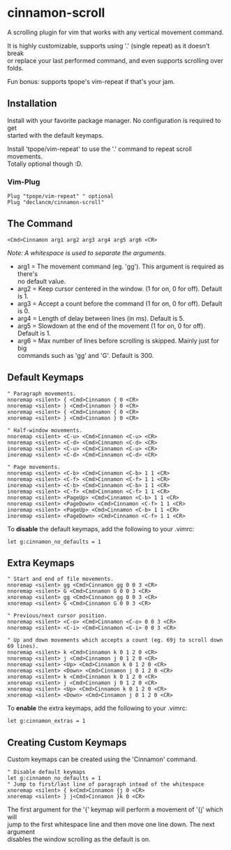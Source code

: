 # cinnamon-scroll

A scrolling plugin for vim that works with any vertical movement command.

It is highly customizable, supports using '.' (single repeat) as it doesn't break\
or replace your last performed command, and even supports scrolling over folds.

Fun bonus: supports tpope's vim-repeat if that's your jam.

## Installation

Install with your favorite package manager. No configuration is required to get\
started with the default keymaps.

Install 'tpope/vim-repeat' to use the '.' command to repeat scroll movements.\
Totally optional though :D.

### Vim-Plug

```vim
Plug "tpope/vim-repeat" " optional
Plug "declancm/cinnamon-scroll"
```

## The Command

```vim
<Cmd>Cinnamon arg1 arg2 arg3 arg4 arg5 arg6 <CR>
```

_Note: A whitespace is used to separate the arguments._

* arg1 = The movement command (eg. 'gg'). This argument is required as there's\
  no default value.
* arg2 = Keep cursor centered in the window. (1 for on, 0 for off). Default is 1.
* arg3 = Accept a count before the command (1 for on, 0 for off). Default is 0.
* arg4 = Length of delay between lines (in ms). Default is 5.
* arg5 = Slowdown at the end of the movement (1 for on, 0 for off). Default is 1.
* arg6 = Max number of lines before scrolling is skipped. Mainly just for big\
  commands such as 'gg' and 'G'. Default is 300.

## Default Keymaps

```vim
" Paragraph movements.
nnoremap <silent> { <Cmd>Cinnamon { 0 <CR>
nnoremap <silent> } <Cmd>Cinnamon } 0 <CR>
xnoremap <silent> { <Cmd>Cinnamon { 0 <CR>
xnoremap <silent> } <Cmd>Cinnamon } 0 <CR>

" Half-window movements.
nnoremap <silent> <C-u> <Cmd>Cinnamon <C-u> <CR>
nnoremap <silent> <C-d> <Cmd>Cinnamon <C-d> <CR>
inoremap <silent> <C-u> <Cmd>Cinnamon <C-u> <CR>
inoremap <silent> <C-d> <Cmd>Cinnamon <C-d> <CR>

" Page movements.
nnoremap <silent> <C-b> <Cmd>Cinnamon <C-b> 1 1 <CR>
nnoremap <silent> <C-f> <Cmd>Cinnamon <C-f> 1 1 <CR>
inoremap <silent> <C-b> <Cmd>Cinnamon <C-b> 1 1 <CR>
inoremap <silent> <C-f> <Cmd>Cinnamon <C-f> 1 1 <CR>
nnoremap <silent> <PageUp> <Cmd>Cinnamon <C-b> 1 1 <CR>
nnoremap <silent> <PageDown> <Cmd>Cinnamon <C-f> 1 1 <CR>
inoremap <silent> <PageUp> <Cmd>Cinnamon <C-b> 1 1 <CR>
inoremap <silent> <PageDown> <Cmd>Cinnamon <C-f> 1 1 <CR>
```

To **disable** the default keymaps, add the following to your .vimrc:

```vim
let g:cinnamon_no_defaults = 1
```

## Extra Keymaps

```vim
" Start and end of file movements.
nnoremap <silent> gg <Cmd>Cinnamon gg 0 0 3 <CR>
nnoremap <silent> G <Cmd>Cinnamon G 0 0 3 <CR>
xnoremap <silent> gg <Cmd>Cinnamon gg 0 0 3 <CR>
xnoremap <silent> G <Cmd>Cinnamon G 0 0 3 <CR>

" Previous/next cursor position.
nnoremap <silent> <C-o> <Cmd>Cinnamon <C-o> 0 0 3 <CR>
nnoremap <silent> <C-i> <Cmd>Cinnamon <C-i> 0 0 3 <CR>

" Up and down movements which accepts a count (eg. 69j to scroll down 69 lines).
nnoremap <silent> k <Cmd>Cinnamon k 0 1 2 0 <CR>
nnoremap <silent> j <Cmd>Cinnamon j 0 1 2 0 <CR>
nnoremap <silent> <Up> <Cmd>Cinnamon k 0 1 2 0 <CR>
nnoremap <silent> <Down> <Cmd>Cinnamon j 0 1 2 0 <CR>
xnoremap <silent> k <Cmd>Cinnamon k 0 1 2 0 <CR>
xnoremap <silent> j <Cmd>Cinnamon j 0 1 2 0 <CR>
xnoremap <silent> <Up> <Cmd>Cinnamon k 0 1 2 0 <CR>
xnoremap <silent> <Down> <Cmd>Cinnamon j 0 1 2 0 <CR>
```

To **enable** the extra keymaps, add the following to your .vimrc:

```vim
let g:cinnamon_extras = 1
```

## Creating Custom Keymaps

Custom keymaps can be created using the 'Cinnamon' command.

```vim
" Disable default keymaps
let g:cinnamon_no_defaults = 1
" Jump to first/last line of paragraph intead of the whitespace
xnoremap <silent> { k<Cmd>Cinnamon {j 0 <CR>
xnoremap <silent> } j<Cmd>Cinnamon }k 0 <CR>
```

The first argument for the '{' keymap will perform a movement of '{j' which will\
jump to the first whitespace line and then move one line down. The next argument\
disables the window scrolling as the default is on.
